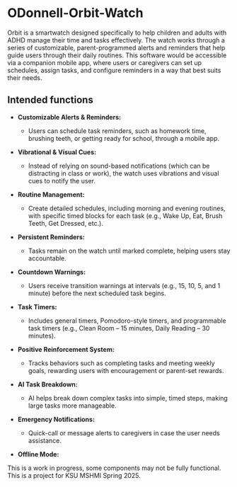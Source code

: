 # ODonnell-Orbit-Watch

Orbit is a smartwatch designed specifically to help children and adults with ADHD manage their time and tasks effectively. The watch works through a series of customizable, parent-programmed alerts and reminders that help guide users through their daily routines. This software would be accessible via a companion mobile app, where users or caregivers can set up schedules, assign tasks, and configure reminders in a way that best suits their needs. 

## Intended functions

- **Customizable Alerts & Reminders:**
  - Users can schedule task reminders, such as homework time, brushing teeth, or getting ready for school, through a mobile app. 

- **Vibrational & Visual Cues:**
  - Instead of relying on sound-based notifications (which can be distracting in class or work), the watch uses vibrations and visual cues to notify the user. 

- **Routine Management:**
  - Create detailed schedules, including morning and evening routines, with specific timed blocks for each task (e.g., Wake Up, Eat, Brush Teeth, Get   Dressed, etc.). 

- **Persistent Reminders:**
  - Tasks remain on the watch until marked complete, helping users stay accountable. 

- **Countdown Warnings:**
  - Users receive transition warnings at intervals (e.g., 15, 10, 5, and 1 minute) before the next scheduled task begins. 

- **Task Timers:**
  - Includes general timers, Pomodoro-style timers, and programmable task timers (e.g., Clean Room – 15 minutes, Daily Reading – 30 minutes). 

- **Positive Reinforcement System:**
  - Tracks behaviors such as completing tasks and meeting weekly goals, rewarding users with encouragement or parent-set rewards. 

- **AI Task Breakdown:**
  - AI helps break down complex tasks into simple, timed steps, making large tasks more manageable. 

- **Emergency Notifications:**
  - Quick-call or message alerts to caregivers in case the user needs assistance.

- **Offline Mode:**

This is a work in progress, some components may not be fully functional. This is a project for KSU MSHMI Spring 2025.
